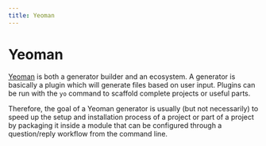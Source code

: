 ```yaml
---
title: Yeoman
---
```


# Yeoman

[Yeoman](http://yeoman.io/) is both a generator builder and an ecosystem. A generator is basically a plugin which will generate files based on user input. Plugins can be run with the `yo` command to scaffold complete projects or useful parts.

Therefore, the goal of a Yeoman generator is usually (but not necessarily) to speed up the setup and installation process of a project or part of a project by packaging it inside a module that can be configured through a question/reply workflow from the command line.
